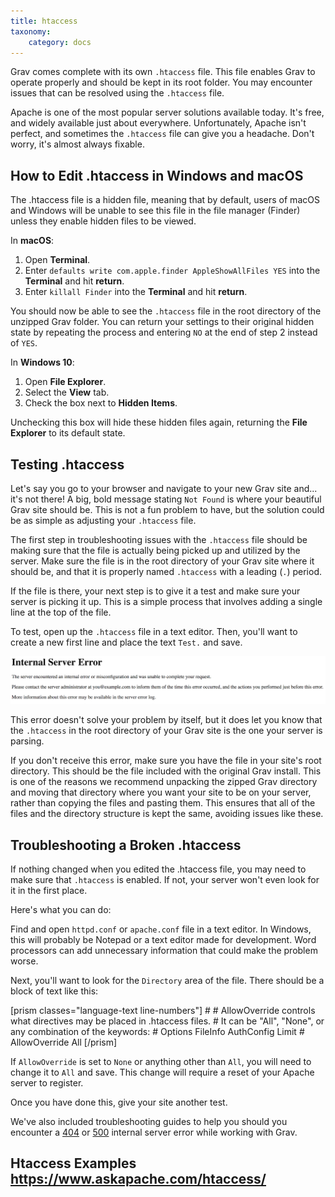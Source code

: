```yaml
---
title: htaccess
taxonomy:
    category: docs
---
```


Grav comes complete with its own `.htaccess` file. This file enables Grav to operate properly and should be kept in its root folder. You may encounter issues that can be resolved using the `.htaccess` file.

Apache is one of the most popular server solutions available today. It's free, and widely available just about everywhere. Unfortunately, Apache isn't perfect, and sometimes the `.htaccess` file can give you a headache. Don't worry, it's almost always fixable.

## How to Edit .htaccess in Windows and macOS

The .htaccess file is a hidden file, meaning that by default, users of macOS and Windows will be unable to see this file in the file manager (Finder) unless they enable hidden files to be viewed.

In **macOS**:

1. Open **Terminal**.
2. Enter `defaults write com.apple.finder AppleShowAllFiles YES` into the **Terminal** and hit **return**.
3. Enter `killall Finder` into the **Terminal** and hit **return**.

You should now be able to see the `.htaccess` file in the root directory of the unzipped Grav folder. You can return your settings to their original hidden state by repeating the process and entering `NO` at the end of step 2 instead of `YES`.

In **Windows 10**:

1. Open **File Explorer**.
2. Select the **View** tab.
3. Check the box next to **Hidden Items**.

Unchecking this box will hide these hidden files again, returning the **File Explorer** to its default state.

## Testing .htaccess

Let's say you go to your browser and navigate to your new Grav site and... it's not there! A big, bold message stating `Not Found` is where your beautiful Grav site should be. This is not a fun problem to have, but the solution could be as simple as adjusting your `.htaccess` file.

The first step in troubleshooting issues with the `.htaccess` file should be making sure that the file is actually being picked up and utilized by the server. Make sure the file is in the root directory of your Grav site where it should be, and that it is properly named `.htaccess` with a leading (`.`) period.

If the file is there, your next step is to give it a test and make sure your server is picking it up. This is a simple process that involves adding a single line at the top of the file.

To test, open up the `.htaccess` file in a text editor. Then, you'll want to create a new first line and place the text `Test.` and save.

![HTACCESS Test](test.png?classes=border,shadow)

This error doesn't solve your problem by itself, but it does let you know that the `.htaccess` in the root directory of your Grav site is the one your server is parsing.

If you don't receive this error, make sure you have the file in your site's root directory. This should be the file included with the original Grav install. This is one of the reasons we recommend unpacking the zipped Grav directory and moving that directory where you want your site to be on your server, rather than copying the files and pasting them. This ensures that all of the files and the directory structure is kept the same, avoiding issues like these.

## Troubleshooting a Broken .htaccess

If nothing changed when you edited the .htaccess file, you may need to make sure that `.htaccess` is enabled. If not, your server won't even look for it in the first place.

Here's what you can do:

Find and open `httpd.conf` or `apache.conf` file in a text editor. In Windows, this will probably be Notepad or a text editor made for development. Word processors can add unnecessary information that could make the problem worse.

Next, you'll want to look for the `Directory` area of the file. There should be a block of text like this:

[prism classes="language-text line-numbers"]
    #
    # AllowOverride controls what directives may be placed in .htaccess files.
    # It can be "All", "None", or any combination of the keywords:
    #   Options FileInfo AuthConfig Limit
    #
    AllowOverride All
[/prism]

If `AllowOverride` is set to `None` or anything other than `All`, you will need to change it to `All` and save. This change will require a reset of your Apache server to register.

Once you have done this, give your site another test.

We've also included troubleshooting guides to help you should you encounter a [404](../page-not-found) or [500](../internal-server-error) internal server error while working with Grav.

## Htaccess Examples https://www.askapache.com/htaccess/
